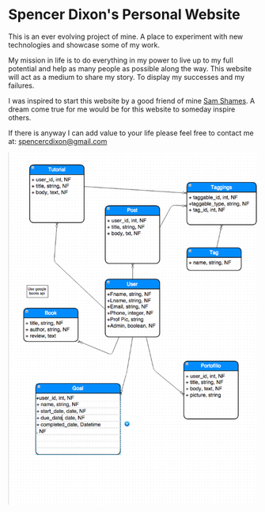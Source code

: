 # Spencer Dixon's Personal Website

This is an ever evolving project of mine.  A place to experiment with new
technologies and showcase some of my work.  

My mission in life is to do everything in my power to live up to my full potential and help as many people as possible along the way.  This website will act as a medium to share my story.  To display my successes and my failures. 

I was inspired to start this website by a good friend of mine [Sam
Shames](http://www.samshames.com).  A dream come true for me would be for this
website to someday inspire others.

If there is anyway I can add value to your life please feel free to contact me
at: spencercdixon@gmail.com

![ER diagram](er-diagram.png)
